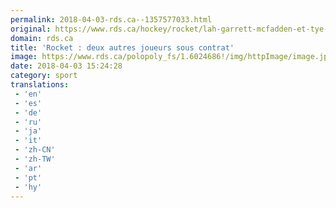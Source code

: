 ```yaml
---
permalink: 2018-04-03-rds.ca--1357577033.html
original: https://www.rds.ca/hockey/rocket/lah-garrett-mcfadden-et-tye-felhaber-signe-de-contrats-d-essai-amateur-1.6024684?localLinksEnabled=false
domain: rds.ca
title: 'Rocket : deux autres joueurs sous contrat'
image: https://www.rds.ca/polopoly_fs/1.6024686!/img/httpImage/image.jpg_gen/derivatives/details-xhdpi/image.jpg
date: 2018-04-03 15:24:28
category: sport
translations: 
 - 'en'
 - 'es'
 - 'de'
 - 'ru'
 - 'ja'
 - 'it'
 - 'zh-CN'
 - 'zh-TW'
 - 'ar'
 - 'pt'
 - 'hy'
---
```


